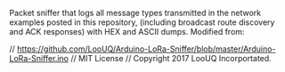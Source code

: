 Packet sniffer that logs all message types transmitted in the network examples posted in this repository, (including broadcast route discovery and ACK responses) with HEX and ASCII dumps. Modified from:

// https://github.com/LooUQ/Arduino-LoRa-Sniffer/blob/master/Arduino-LoRa-Sniffer.ino
// MIT License
// Copyright 2017 LooUQ Incorportated.

